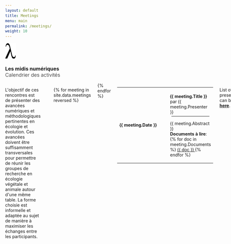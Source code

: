 ```yaml
---
layout: default
title: Meetings
menu: main
permalink: /meetings/
weight: 10
---
```


<div class="row">
  <div class="small-1 columns text-right" style="margin:0px;padding:0px;">
  <img src="/assets/img/lambda.svg" alt="lambda" style="height:50px">
</div>
  <div class="large-11 columns">
  <h3>Les midis numériques<br><span style="font-weight:300;padding-top:10px;">Calendrier des activités</span></h3>
</div>
  <div class="small-12 columns">
  <p>
L'objectif de ces rencontres est de présenter des avancées numériques et méthodologiques pertinentes en écologie et évolution. Ces avancées doivent être suffisamment transversales pour permettre de réunir les groupes de recherche en écologie végétale et animale autour d'une même table. La forme choisie est informelle et adaptée au sujet de manière à maximiser les échanges entre les participants.
</p>

<hr>
<div class="small-12 columns">
<table style="width:100%">

{% for meeting in site.data.meetings reversed %}
<tr>
<td style="min-width:150px;"><strong>{{ meeting.Date }}</strong></td>
<td style="padding-top:20px;"><strong>{{ meeting.Title }}</strong> par {{ meeting.Presenter }}<br>
<hr style="margin:5px;">
<p>{{ meeting.Abstract }}<br><strong>Documents à lire</strong>:
{% for doc in meeting.Documents %}
  <a href="../assets/pdf/midi_num/{{ doc }}"> {{ doc }} </a>
{% endfor %}</p>
</td>
</tr>
{% endfor %}
</table>

<p>
List of old presentations can be found <a href="/../old_meetings"><strong>here</strong></a>.
</p>

<div class="row">
  <div class="small-1 columns text-right" style="margin:0px;padding:0px;">
  <img src="/assets/img/brain.svg" alt="brain" style="height:50px">
</div>
  <div class="large-11 columns">
  <h3>The lab meetings<br><span style="font-weight:300;padding-top:20px;">Calendar of weekly meetings</span></h3>
</div>
  <div class="small-12 columns">
  <p>
The aim of these lab meetings is to promote discussion among members on all subjects related to ecology, mathematics and computer science.
The meetings are intended primarily for lab members, but everyone interested in the subject is welcome! The meetings will be held in D8-0022 at noon on the date in the table:
</p>

<div class="small-12 columns">
<table style="width:100%">

{% for lab-meetings in site.data.lab reversed %}

<tr>
  <td style="min-width:150px;"><strong>{{ lab-meetings.Date }}</strong></td>
  <td style="min-width:150px;">{{ lab-meetings.Presenter }}</td>
  <td style="padding-top:20px;">{{ lab-meetings.Title }} {% if lab-meetings.Link != blank %} <a href="{{ lab-meetings.Link }}"><i class="fi-link" aria-hidden="true"></i> <small>PDF</small></a> {% endif %}</td>
</tr>
{% endfor %}

</table>

</div>
<p>
List of old presentations can be found <a href="/../old_lab-meetings"><strong>here</strong></a>.
</p>
